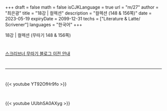 +++
draft = false
math = false
isCJKLanguage = true
url = "m/27"
author = "최은광"
title = "18강 | 컬렉션"
description = "컬렉션 (148 & 156쪽)"
date = 2023-05-19
expiryDate = 2099-12-31
techs = ["Literature & Latte/ Scrivener"]
languages = "한국어"
+++

18강 | 컬렉션 (무따기 148 & 156쪽)

<!--more--> 

#

[스크리브너 무따기 블로그 이전 안내](../../docs/scrivener/newsroom/scrivener-notice-01/)

#

---

#

{{< youtube YT92OfHr9fo >}}

<br>

{{< youtube UUbhSA0AXyg >}}

#